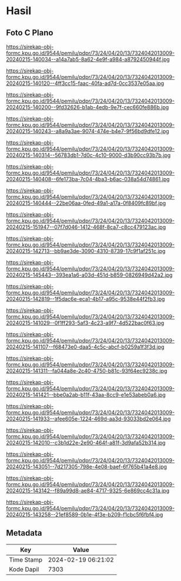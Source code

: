 # Hasil

## Foto C Plano

https://sirekap-obj-formc.kpu.go.id/9544/pemilu/pdpr/73/24/04/20/13/7324042013009-20240215-140034--a14a7ab5-8a62-4e9f-a984-a8792450944f.jpg

https://sirekap-obj-formc.kpu.go.id/9544/pemilu/pdpr/73/24/04/20/13/7324042013009-20240215-140120--4ff3cc15-faac-40fa-ad7d-0cc3537e05aa.jpg

https://sirekap-obj-formc.kpu.go.id/9544/pemilu/pdpr/73/24/04/20/13/7324042013009-20240215-140200--9fd32626-b1ab-4edb-9e7f-cec660fe886b.jpg

https://sirekap-obj-formc.kpu.go.id/9544/pemilu/pdpr/73/24/04/20/13/7324042013009-20240215-140243--a8a9a3ae-9074-474e-b4e7-9f56bd9dfe12.jpg

https://sirekap-obj-formc.kpu.go.id/9544/pemilu/pdpr/73/24/04/20/13/7324042013009-20240215-140314--56783db1-7d0c-4c10-9000-d3b90cc93b7b.jpg

https://sirekap-obj-formc.kpu.go.id/9544/pemilu/pdpr/73/24/04/20/13/7324042013009-20240215-140408--6fe173ba-7c04-4ba3-b6ac-038a54d74861.jpg

https://sirekap-obj-formc.kpu.go.id/9544/pemilu/pdpr/73/24/04/20/13/7324042013009-20240215-140444--22be06aa-0fed-49a1-a17a-0f8409fc89bf.jpg

https://sirekap-obj-formc.kpu.go.id/9544/pemilu/pdpr/73/24/04/20/13/7324042013009-20240215-151947--07f7d046-1412-468f-8ca7-c8cc479123ac.jpg

https://sirekap-obj-formc.kpu.go.id/9544/pemilu/pdpr/73/24/04/20/13/7324042013009-20240215-142713--bb9ae3de-3090-4310-8739-17c9f1af251c.jpg

https://sirekap-obj-formc.kpu.go.id/9544/pemilu/pdpr/73/24/04/20/13/7324042013009-20240215-145443--393ea1a6-a03d-451d-b859-0826949d42a2.jpg

https://sirekap-obj-formc.kpu.go.id/9544/pemilu/pdpr/73/24/04/20/13/7324042013009-20240215-142819--1f5dac6e-eca1-4b17-a95c-9538e44f2fb3.jpg

https://sirekap-obj-formc.kpu.go.id/9544/pemilu/pdpr/73/24/04/20/13/7324042013009-20240215-141029--0f1ff293-5af3-4c23-a9f7-4d522bac0f63.jpg

https://sirekap-obj-formc.kpu.go.id/9544/pemilu/pdpr/73/24/04/20/13/7324042013009-20240215-141107--f68473e0-daa5-4c5c-abcf-b0259a1f3f3d.jpg

https://sirekap-obj-formc.kpu.go.id/9544/pemilu/pdpr/73/24/04/20/13/7324042013009-20240215-141311--fa044a8e-2c40-4750-b81c-93f64ec9238c.jpg

https://sirekap-obj-formc.kpu.go.id/9544/pemilu/pdpr/73/24/04/20/13/7324042013009-20240215-141421--bbe0a2ab-b11f-43aa-8cc9-e1e53abeb0a6.jpg

https://sirekap-obj-formc.kpu.go.id/9544/pemilu/pdpr/73/24/04/20/13/7324042013009-20240215-141933--afee605e-1224-469d-aa3d-93033bd2e064.jpg

https://sirekap-obj-formc.kpu.go.id/9544/pemilu/pdpr/73/24/04/20/13/7324042013009-20240215-142010--c3b1d22e-2e90-464f-a81f-3d9afa52b314.jpg

https://sirekap-obj-formc.kpu.go.id/9544/pemilu/pdpr/73/24/04/20/13/7324042013009-20240215-143051--7d217305-798e-4e08-baef-6f765b41a4e8.jpg

https://sirekap-obj-formc.kpu.go.id/9544/pemilu/pdpr/73/24/04/20/13/7324042013009-20240215-143142--f89a99d8-ae84-4717-9325-6e869cc4c31a.jpg

https://sirekap-obj-formc.kpu.go.id/9544/pemilu/pdpr/73/24/04/20/13/7324042013009-20240215-143258--21ef8589-0b1e-4f3e-b209-f1cbc5f6fbf4.jpg


## Metadata

| Key        | Value               |
| ---------- | ------------------- |
| Time Stamp | 2024-02-19 06:21:02 |
| Kode Dapil | 7303                |



